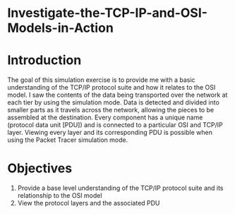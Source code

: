 # Investigate-the-TCP-IP-and-OSI-Models-in-Action

# Introduction

The goal of this simulation exercise is to provide me with a basic understanding of the TCP/IP protocol suite and how it relates to the OSI model. I saw the contents of the data being transported over the network at each tier by using the simulation mode.
Data is detected and divided into smaller parts as it travels across the network, allowing the pieces to be assembled at the destination. Every component has a unique name (protocol data unit [PDU]) and is connected to a particular OSI and TCP/IP layer. Viewing every layer and its corresponding PDU is possible when using the Packet Tracer simulation mode. 

# Objectives

1. Provide a base level understanding of the TCP/IP protocol suite and its relationship to the OSI model <br/>
2. View the protocol layers and the associated PDU
